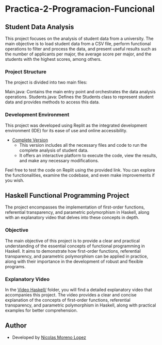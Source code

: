 # Practica-2-Programacion-Funcional

## Student Data Analysis
This project focuses on the analysis of student data from a university. The main objective is to load student data from a CSV file, perform functional operations to filter and process the data, and present useful results such as the number of applicants per major, the average score per major, and the students with the highest scores, among others.

### Project Structure
The project is divided into two main files:

Main.java: Contains the main entry point and orchestrates the data analysis operations. 
Students.java: Defines the Students class to represent student data and provides methods to access this data.

### Development Environment

This project was developed using Replit as the integrated development environment (IDE) for its ease of use and online accessibility.

- [Complete Version](https://replit.com/join/ttbohzhnzt-nickolas10moren)
    - This version includes all the necessary files and code to run the complete analysis of student data.
    - It offers an interactive platform to execute the code, view the results, and make any necessary modifications.

Feel free to test the code on Replit using the provided link. You can explore the functionalities, examine the codebase, and even make improvements if you wish.

## Haskell Functional Programming Project

The project encompasses the implementation of first-order functions, referential transparency, and parametric polymorphism in Haskell, along with an explanatory video that delves into these concepts in depth.

### Objective

The main objective of this project is to provide a clear and practical understanding of the essential concepts of functional programming in Haskell. It aims to demonstrate how first-order functions, referential transparency, and parametric polymorphism can be applied in practice, along with their importance in the development of robust and flexible programs.

### Explanatory Video

In the [Video Haskell/](https://github.com/Nicorenox/Practica-2-Programacion-Funcional-/blob/95dcc4d0b2a5b9ebcc87f152c205c73f19cb1de7/Video%20Haskell/Video%20explicativo) folder, you will find a detailed explanatory video that accompanies this project. The video provides a clear and concise explanation of the concepts of first-order functions, referential transparency, and parametric polymorphism in Haskell, along with practical examples for better comprehension.

## Author

- Developed by [Nicolas Moreno Lopez](https://github.com/Nicorenox)
